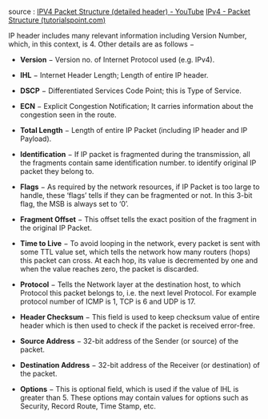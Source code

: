 source : [IPV4 Packet Structure (detailed header) - YouTube](https://www.youtube.com/watch?v=FZVLOdNehv8) [IPv4 - Packet Structure (tutorialspoint.com)](https://www.tutorialspoint.com/ipv4/ipv4_packet_structure.htm)

IP header includes many relevant information including Version Number, which, in this context, is 4. Other details are as follows −

-   **Version** − Version no. of Internet Protocol used (e.g. IPv4).
    
-   **IHL** − Internet Header Length; Length of entire IP header.
    
-   **DSCP** − Differentiated Services Code Point; this is Type of Service.
    
-   **ECN** − Explicit Congestion Notification; It carries information about the congestion seen in the route.
    
-   **Total Length** − Length of entire IP Packet (including IP header and IP Payload).
    
-   **Identification** − If IP packet is fragmented during the transmission, all the fragments contain same identification number. to identify original IP packet they belong to.
    
-   **Flags** − As required by the network resources, if IP Packet is too large to handle, these ‘flags’ tells if they can be fragmented or not. In this 3-bit flag, the MSB is always set to ‘0’.
    
-   **Fragment Offset** − This offset tells the exact position of the fragment in the original IP Packet.
    
-   **Time to Live** − To avoid looping in the network, every packet is sent with some TTL value set, which tells the network how many routers (hops) this packet can cross. At each hop, its value is decremented by one and when the value reaches zero, the packet is discarded.
    
-   **Protocol** − Tells the Network layer at the destination host, to which Protocol this packet belongs to, i.e. the next level Protocol. For example protocol number of ICMP is 1, TCP is 6 and UDP is 17.
-   **Header Checksum** − This field is used to keep checksum value of entire header which is then used to check if the packet is received error-free.
-   **Source Address** − 32-bit address of the Sender (or source) of the packet.
-   **Destination Address** − 32-bit address of the Receiver (or destination) of the packet.
-   **Options** − This is optional field, which is used if the value of IHL is greater than 5. These options may contain values for options such as Security, Record Route, Time Stamp, etc.